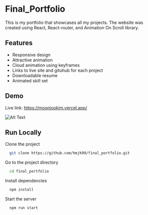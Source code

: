 
# Final_Portfolio

This is my portfolio that showcases all my projects. The website was created using React, React-router, and Animation On Scroll library. 
## Features

- Responsive design
- Attractive animation
- Cloud animation using keyframes
- Links to live site and gituhub for each project
- Downloadable resume
- Animated skill set
## Demo

Live link: https://moonjookim.vercel.app/

![Alt Text](https://media.giphy.com/media/v1.Y2lkPTc5MGI3NjExMWY5ZDEwN2Q4N2YxNDU3ZjU4MGUxMDE5ZWYzM2E2NTc2ZTgxYzJhNyZlcD12MV9pbnRlcm5hbF9naWZzX2dpZklkJmN0PWc/xmkVNZXj9N94dRh4eg/giphy.gif)

## Run Locally

Clone the project

```bash
  git clone https://github.com/hmjk99/final_portfolio.git
```

Go to the project directory

```bash
  cd final_portfolio
```

Install dependencies

```bash
  npm install
```

Start the server

```bash
  npm run start
```

